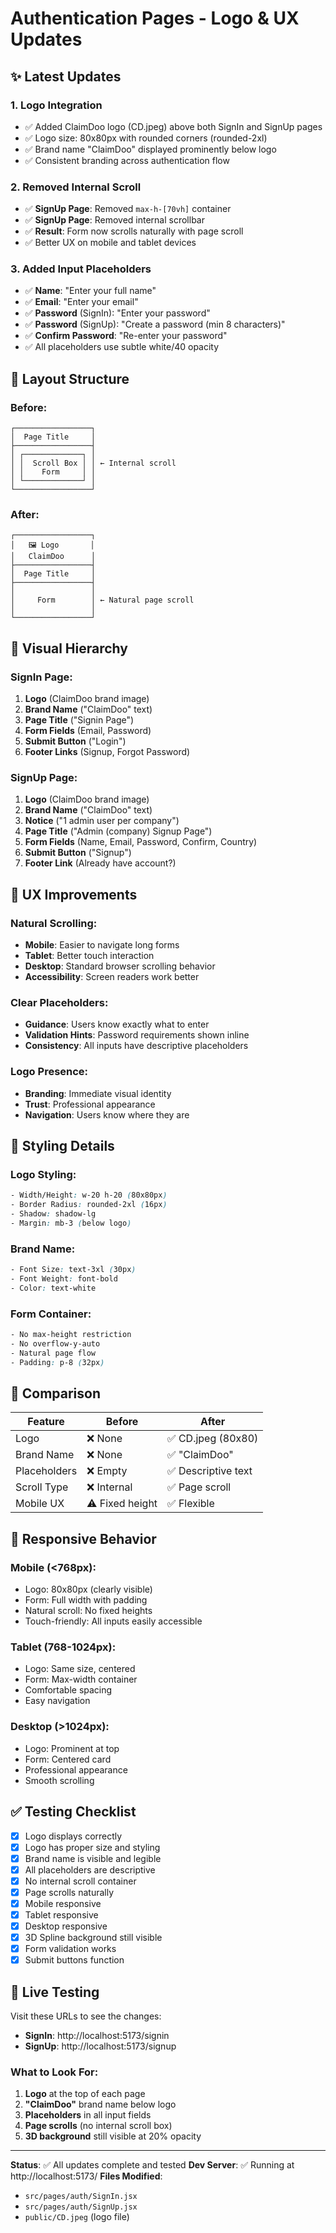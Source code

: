 # Authentication Pages - Logo & UX Updates

## ✨ Latest Updates

### 1. **Logo Integration**
- ✅ Added ClaimDoo logo (CD.jpeg) above both SignIn and SignUp pages
- ✅ Logo size: 80x80px with rounded corners (rounded-2xl)
- ✅ Brand name "ClaimDoo" displayed prominently below logo
- ✅ Consistent branding across authentication flow

### 2. **Removed Internal Scroll**
- ✅ **SignUp Page**: Removed `max-h-[70vh]` container
- ✅ **SignUp Page**: Removed internal scrollbar
- ✅ **Result**: Form now scrolls naturally with page scroll
- ✅ Better UX on mobile and tablet devices

### 3. **Added Input Placeholders**
- ✅ **Name**: "Enter your full name"
- ✅ **Email**: "Enter your email"
- ✅ **Password** (SignIn): "Enter your password"
- ✅ **Password** (SignUp): "Create a password (min 8 characters)"
- ✅ **Confirm Password**: "Re-enter your password"
- ✅ All placeholders use subtle white/40 opacity

## 📐 Layout Structure

### Before:
```
┌─────────────────┐
│  Page Title     │
├─────────────────┤
│ ┌─────────────┐ │
│ │  Scroll Box │ │ ← Internal scroll
│ │    Form     │ │
│ └─────────────┘ │
└─────────────────┘
```

### After:
```
┌─────────────────┐
│   🖼️ Logo       │
│   ClaimDoo      │
├─────────────────┤
│  Page Title     │
├─────────────────┤
│                 │
│     Form        │ ← Natural page scroll
│                 │
└─────────────────┘
```

## 🎨 Visual Hierarchy

### SignIn Page:
1. **Logo** (ClaimDoo brand image)
2. **Brand Name** ("ClaimDoo" text)
3. **Page Title** ("Signin Page")
4. **Form Fields** (Email, Password)
5. **Submit Button** ("Login")
6. **Footer Links** (Signup, Forgot Password)

### SignUp Page:
1. **Logo** (ClaimDoo brand image)
2. **Brand Name** ("ClaimDoo" text)
3. **Notice** ("1 admin user per company")
4. **Page Title** ("Admin (company) Signup Page")
5. **Form Fields** (Name, Email, Password, Confirm, Country)
6. **Submit Button** ("Signup")
7. **Footer Link** (Already have account?)

## 🎯 UX Improvements

### Natural Scrolling:
- **Mobile**: Easier to navigate long forms
- **Tablet**: Better touch interaction
- **Desktop**: Standard browser scrolling behavior
- **Accessibility**: Screen readers work better

### Clear Placeholders:
- **Guidance**: Users know exactly what to enter
- **Validation Hints**: Password requirements shown inline
- **Consistency**: All inputs have descriptive placeholders

### Logo Presence:
- **Branding**: Immediate visual identity
- **Trust**: Professional appearance
- **Navigation**: Users know where they are

## 💅 Styling Details

### Logo Styling:
```css
- Width/Height: w-20 h-20 (80x80px)
- Border Radius: rounded-2xl (16px)
- Shadow: shadow-lg
- Margin: mb-3 (below logo)
```

### Brand Name:
```css
- Font Size: text-3xl (30px)
- Font Weight: font-bold
- Color: text-white
```

### Form Container:
```css
- No max-height restriction
- No overflow-y-auto
- Natural page flow
- Padding: p-8 (32px)
```

## 🔄 Comparison

| Feature | Before | After |
|---------|--------|-------|
| Logo | ❌ None | ✅ CD.jpeg (80x80) |
| Brand Name | ❌ None | ✅ "ClaimDoo" |
| Placeholders | ❌ Empty | ✅ Descriptive text |
| Scroll Type | ❌ Internal | ✅ Page scroll |
| Mobile UX | ⚠️ Fixed height | ✅ Flexible |

## 📱 Responsive Behavior

### Mobile (<768px):
- Logo: 80x80px (clearly visible)
- Form: Full width with padding
- Natural scroll: No fixed heights
- Touch-friendly: All inputs easily accessible

### Tablet (768-1024px):
- Logo: Same size, centered
- Form: Max-width container
- Comfortable spacing
- Easy navigation

### Desktop (>1024px):
- Logo: Prominent at top
- Form: Centered card
- Professional appearance
- Smooth scrolling

## ✅ Testing Checklist

- [x] Logo displays correctly
- [x] Logo has proper size and styling
- [x] Brand name is visible and legible
- [x] All placeholders are descriptive
- [x] No internal scroll container
- [x] Page scrolls naturally
- [x] Mobile responsive
- [x] Tablet responsive
- [x] Desktop responsive
- [x] 3D Spline background still visible
- [x] Form validation works
- [x] Submit buttons function

## 🚀 Live Testing

Visit these URLs to see the changes:
- **SignIn**: http://localhost:5173/signin
- **SignUp**: http://localhost:5173/signup

### What to Look For:
1. **Logo** at the top of each page
2. **"ClaimDoo"** brand name below logo
3. **Placeholders** in all input fields
4. **Page scrolls** (no internal scroll box)
5. **3D background** still visible at 20% opacity

---

**Status**: ✅ All updates complete and tested
**Dev Server**: ✅ Running at http://localhost:5173/
**Files Modified**: 
- `src/pages/auth/SignIn.jsx`
- `src/pages/auth/SignUp.jsx`
- `public/CD.jpeg` (logo file)
